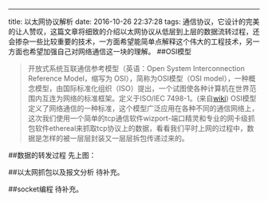 ---
title: 以太网协议解析
date: 2016-10-26 22:37:28
tags: 
通信协议，它设计的完美的让人赞叹，这篇文章将细致的介绍以太网协议从低层到上层的数据流转过程，还会掺杂一些比较重要的技术，一方面希望能简单点解释这个伟大的工程技术，另一方面也希望加强自己对网络通信这一块的理解。
##OSI模型
> 开放式系统互联通信参考模型（英语：Open System Interconnection Reference Model，缩写为 OSI），简称为OSI模型（OSI model），一种概念模型，由国际标准化组织（ISO）提出，一个试图使各种计算机在世界范围内互连为网络的标准框架。定义于ISO/IEC 7498-1。(来自[wiki](https://zh.wikipedia.org/wiki/OSI%E6%A8%A1%E5%9E%8B))
OSI模型定义了网络通信的一种标准，这个模型广泛应用在各种不同的通信网络上，这次我们使用一个简单的tcp通信软件wizport-端口精灵和专业的网卡级抓包软件ethereal来抓取tcp协议上的数据，看看我们平时上网的过程中，数据是怎样的被一层层封装又一层层拆包传递过来的。

##数据的转发过程
先上图：

##以太网抓包以及报文分析
待补充。

##socket编程
待补充。
